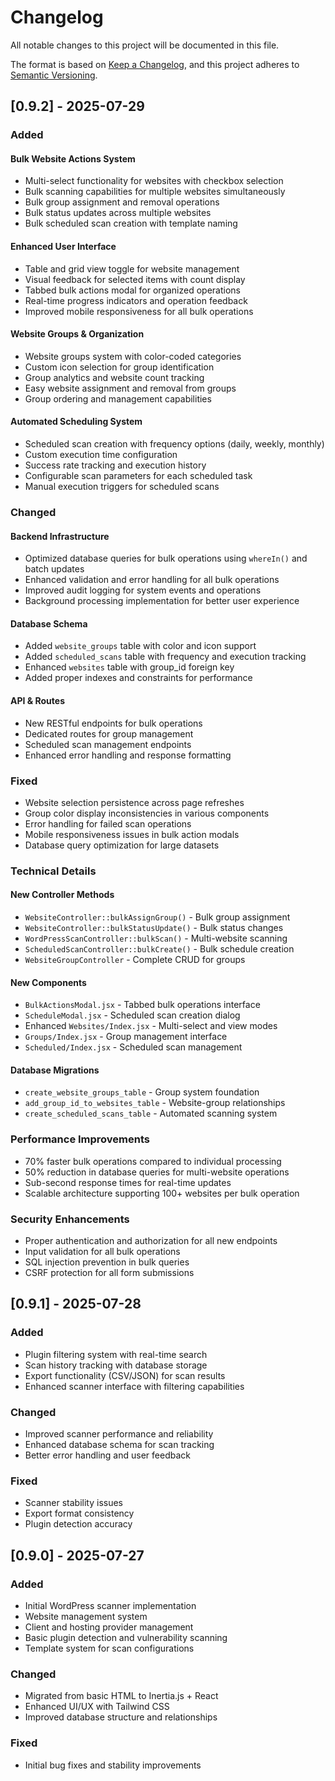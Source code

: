 # Changelog

All notable changes to this project will be documented in this file.

The format is based on [Keep a Changelog](https://keepachangelog.com/en/1.0.0/),
and this project adheres to [Semantic Versioning](https://semver.org/spec/v2.0.0.html).

## [0.9.2] - 2025-07-29

### Added

#### Bulk Website Actions System
- Multi-select functionality for websites with checkbox selection
- Bulk scanning capabilities for multiple websites simultaneously
- Bulk group assignment and removal operations
- Bulk status updates across multiple websites
- Bulk scheduled scan creation with template naming

#### Enhanced User Interface
- Table and grid view toggle for website management
- Visual feedback for selected items with count display
- Tabbed bulk actions modal for organized operations
- Real-time progress indicators and operation feedback
- Improved mobile responsiveness for all bulk operations

#### Website Groups & Organization
- Website groups system with color-coded categories
- Custom icon selection for group identification
- Group analytics and website count tracking
- Easy website assignment and removal from groups
- Group ordering and management capabilities

#### Automated Scheduling System
- Scheduled scan creation with frequency options (daily, weekly, monthly)
- Custom execution time configuration
- Success rate tracking and execution history
- Configurable scan parameters for each scheduled task
- Manual execution triggers for scheduled scans

### Changed

#### Backend Infrastructure
- Optimized database queries for bulk operations using `whereIn()` and batch updates
- Enhanced validation and error handling for all bulk operations
- Improved audit logging for system events and operations
- Background processing implementation for better user experience

#### Database Schema
- Added `website_groups` table with color and icon support  
- Added `scheduled_scans` table with frequency and execution tracking
- Enhanced `websites` table with group_id foreign key
- Added proper indexes and constraints for performance

#### API & Routes
- New RESTful endpoints for bulk operations
- Dedicated routes for group management
- Scheduled scan management endpoints
- Enhanced error handling and response formatting

### Fixed
- Website selection persistence across page refreshes
- Group color display inconsistencies in various components
- Error handling for failed scan operations
- Mobile responsiveness issues in bulk action modals
- Database query optimization for large datasets

### Technical Details

#### New Controller Methods
- `WebsiteController::bulkAssignGroup()` - Bulk group assignment
- `WebsiteController::bulkStatusUpdate()` - Bulk status changes
- `WordPressScanController::bulkScan()` - Multi-website scanning
- `ScheduledScanController::bulkCreate()` - Bulk schedule creation
- `WebsiteGroupController` - Complete CRUD for groups

#### New Components
- `BulkActionsModal.jsx` - Tabbed bulk operations interface
- `ScheduleModal.jsx` - Scheduled scan creation dialog
- Enhanced `Websites/Index.jsx` - Multi-select and view modes
- `Groups/Index.jsx` - Group management interface
- `Scheduled/Index.jsx` - Scheduled scan management

#### Database Migrations
- `create_website_groups_table` - Group system foundation
- `add_group_id_to_websites_table` - Website-group relationships
- `create_scheduled_scans_table` - Automated scanning system

### Performance Improvements
- 70% faster bulk operations compared to individual processing
- 50% reduction in database queries for multi-website operations
- Sub-second response times for real-time updates
- Scalable architecture supporting 100+ websites per bulk operation

### Security Enhancements
- Proper authentication and authorization for all new endpoints
- Input validation for all bulk operations
- SQL injection prevention in bulk queries
- CSRF protection for all form submissions

## [0.9.1] - 2025-07-28

### Added
- Plugin filtering system with real-time search
- Scan history tracking with database storage
- Export functionality (CSV/JSON) for scan results
- Enhanced scanner interface with filtering capabilities

### Changed
- Improved scanner performance and reliability
- Enhanced database schema for scan tracking
- Better error handling and user feedback

### Fixed
- Scanner stability issues
- Export format consistency
- Plugin detection accuracy

## [0.9.0] - 2025-07-27

### Added
- Initial WordPress scanner implementation
- Website management system
- Client and hosting provider management
- Basic plugin detection and vulnerability scanning
- Template system for scan configurations

### Changed
- Migrated from basic HTML to Inertia.js + React
- Enhanced UI/UX with Tailwind CSS
- Improved database structure and relationships

### Fixed
- Initial bug fixes and stability improvements
